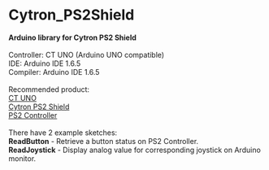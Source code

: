 # Cytron_PS2Shield
<strong>Arduino library for Cytron PS2 Shield</strong><br/><br/>
Controller: CT UNO (Arduino UNO compatible)<br/>
IDE: Arduino IDE 1.6.5<br/>
Compiler: Arduino IDE 1.6.5<br/><br/>
Recommended product:<br/>
<a href="http://www.cytron.com.my/p-ct-uno" target="_blank">CT UNO</a><br/>
<a href="http://www.cytron.com.my/p-shield-ps2" target="_blank">Cytron PS2 Shield</a><br/>
<a href="http://www.cytron.com.my/p-ps-gp-1" target="_blank">PS2 Controller</a><br/><br/>
There have 2 example sketches:<br/>
<strong>ReadButton</strong> - Retrieve a button status on PS2 Controller.<br/>
<strong>ReadJoystick</strong> - Display analog value for corresponding joystick on Arduino monitor.
